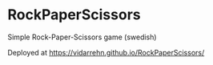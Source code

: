 # RockPaperScissors
Simple Rock-Paper-Scissors game (swedish)

Deployed at https://vidarrehn.github.io/RockPaperScissors/
